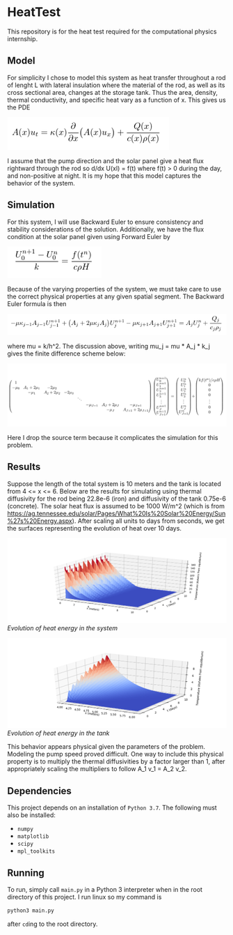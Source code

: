 # HeatTest

This repository is for the heat test required for the computational physics internship. 

## Model
For simplicity I chose to model this system as heat transfer throughout a rod of 
lenght L with lateral insulation where the material of the rod, as well as its cross sectional area,
changes at the storage tank. Thus the area, density, thermal conductivity, and 
specific heat vary as a function of x. This gives us the PDE

![](fig5.png)

I assume that the pump direction and the solar panel give a heat flux rightward through the rod so
d/dx U(xl) = f(t) where f(t) > 0 during the day, and non-positive at night. It is
my hope that this model captures the behavior of the system.

## Simulation
For this system, I will use Backward Euler to ensure consistency and stability 
considerations of the solution. Additionally, we have the flux condition at the solar panel given using
Forward Euler by

![](fig4.png)
 
Because of the varying properties of the system, we must take care to use the correct physical properties at
any given spatial segment. The Backward Euler formula is then

![](fig6.png)

where mu = k/h^2. The discussion above, writing mu_j = mu * A_j * k_j gives the finite difference scheme below:

![](fig1.png)

Here I drop the source term because it complicates the simulation for this problem.
## Results
Suppose the length of the total system is 10 meters and the tank is located from
4 <= x <= 6. Below are the results for simulating using thermal diffusivity for the rod being 
22.8e-6 (iron) and diffusivity of the tank 0.75e-6 (concrete). The solar heat flux
is assumed to be 1000 W/m^2 (which is from https://ag.tennessee.edu/solar/Pages/What%20Is%20Solar%20Energy/Sun%27s%20Energy.aspx).
After scaling all units to days from seconds, we get the surfaces representing the evolution of heat over 10 days.

![](fig2.png)
*Evolution of heat energy in the system*

![](fig3.png)
*Evolution of heat energy in the tank*

This behavior appears physical given the parameters of the problem. Modeling the pump speed proved difficult.
One way to include this physical property is to multiply the thermal diffusivities by a factor larger than 1, 
after appropriately scaling the multipliers to follow A_1 v_1 = A_2 v_2.

## Dependencies
This project depends on an installation of `Python 3.7`. The following must also be
installed:
- `numpy`
- `matplotlib`
- `scipy`
- `mpl_toolkits`
## Running
To run, simply call `main.py` in a Python 3 interpreter when in the root directory of
this project. I run linux so my command is
```bash
python3 main.py
```
after `cd`ing to the root directory.
